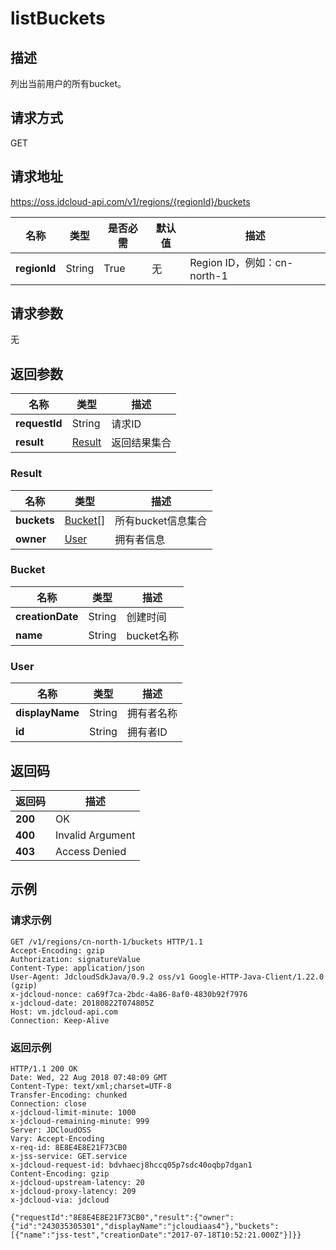 # listBuckets


## 描述
列出当前用户的所有bucket。


## 请求方式
GET

## 请求地址
https://oss.jdcloud-api.com/v1/regions/{regionId}/buckets

|名称|类型|是否必需|默认值|描述|
|---|---|---|---|---|
|**regionId**|String|True|无|Region ID，例如：cn-north-1|

## 请求参数
无


## 返回参数
|名称|类型|描述|
|---|---|---|
|**requestId**|String|请求ID|
|**result**|[Result](##Result)|返回结果集合|


### <a name="Result">Result</a>
|名称|类型|描述|
|---|---|---| 
|**buckets**|[Bucket[]](##Bucket)|所有bucket信息集合|
|**owner**|[User](##User)|拥有者信息|
### <a name="Bucket">Bucket</a>
|名称|类型|描述|
|---|---|---|
|**creationDate**|String|创建时间|
|**name**|String|bucket名称|
### <a name="User">User</a>
|名称|类型|描述|
|---|---|---|
|**displayName**|String|拥有者名称|
|**id**|String|拥有者ID|

## 返回码
|返回码|描述|
|---|---|
|**200**|OK|
|**400**|Invalid Argument|
|**403**|Access Denied|

## 示例
### 请求示例
```
GET /v1/regions/cn-north-1/buckets HTTP/1.1
Accept-Encoding: gzip
Authorization: signatureValue
Content-Type: application/json
User-Agent: JdcloudSdkJava/0.9.2 oss/v1 Google-HTTP-Java-Client/1.22.0 (gzip)
x-jdcloud-nonce: ca69f7ca-2bdc-4a86-8af0-4830b92f7976
x-jdcloud-date: 20180822T074805Z
Host: vm.jdcloud-api.com
Connection: Keep-Alive 
```
### 返回示例
```
HTTP/1.1 200 OK
Date: Wed, 22 Aug 2018 07:48:09 GMT
Content-Type: text/xml;charset=UTF-8
Transfer-Encoding: chunked
Connection: close
x-jdcloud-limit-minute: 1000
x-jdcloud-remaining-minute: 999
Server: JDCloudOSS
Vary: Accept-Encoding
x-req-id: 8E8E4E8E21F73CB0
x-jss-service: GET.service
x-jdcloud-request-id: bdvhaecj8hccq05p7sdc40oqbp7dgan1
Content-Encoding: gzip
x-jdcloud-upstream-latency: 20
x-jdcloud-proxy-latency: 209
x-jdcloud-via: jdcloud

{"requestId":"8E8E4E8E21F73CB0","result":{"owner":{"id":"243035305301","displayName":"jcloudiaas4"},"buckets":[{"name":"jss-test","creationDate":"2017-07-18T10:52:21.000Z"}]}}
```

